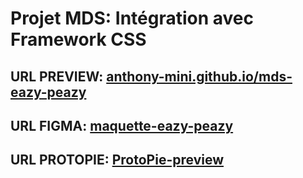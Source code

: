 # Projet MDS: Intégration avec Framework CSS

## URL PREVIEW: [anthony-mini.github.io/mds-eazy-peazy](https://anthony-mini.github.io/mds-eazy-peazy/)

## URL FIGMA: [maquette-eazy-peazy](https://www.figma.com/community/file/1372125740806039889/eazy-peazy)

## URL PROTOPIE: [ProtoPie-preview](https://cloud.protopie.io/p/2fc69592ab4b11d82b07a089?handoff=true)
